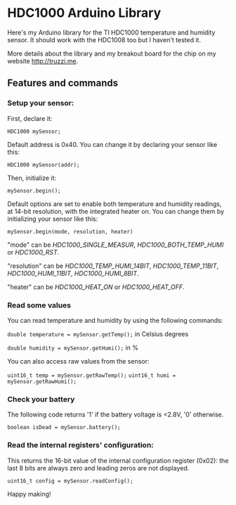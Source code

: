 HDC1000 Arduino Library
=======================

Here's my Arduino library for the TI HDC1000 temperature and humidity sensor. It should work with the HDC1008 too but I haven't tested it.

More details about the library and my breakout board for the chip on my website http://truzzi.me.

## Features and commands

### Setup your sensor:
First, declare it:

`HDC1000 mySensor;`

Default address is 0x40. You can change it by declaring your sensor like this:

`HDC1000 mySensor(addr);`

Then, initialize it:

`mySensor.begin();`

Default options are set to enable both temperature and humidity readings, at 14-bit resolution, with the integrated heater on. You can change them by initializing your sensor like this:

`mySensor.begin(mode, resolution, heater)`

"mode" can be _HDC1000_SINGLE_MEASUR_, _HDC1000_BOTH_TEMP_HUMI_ or _HDC1000_RST_.

"resolution" can be _HDC1000_TEMP_HUMI_14BIT_, _HDC1000_TEMP_11BIT_, _HDC1000_HUMI_11BIT_, _HDC1000_HUMI_8BIT_.

"heater" can be _HDC1000_HEAT_ON_ or _HDC1000_HEAT_OFF_.

### Read some values
You can read temperature and humidity by using the following commands:

`double temperature = mySensor.getTemp();` in Celsius degrees

`double humidity = mySensor.getHumi();` in %

You can also access raw values from the sensor:

`uint16_t temp = mySensor.getRawTemp();`
`uint16_t humi = mySensor.getRawHumi();`

### Check your battery

The following code returns '1' if the battery voltage is <2.8V, '0' otherwise.

`boolean isDead = mySensor.battery();`

### Read the internal registers' configuration:

This returns the 16-bit value of the internal configuration register (0x02): the last 8 bits are always zero and leading zeros are not displayed.

`uint16_t config = mySensor.readConfig();`

Happy making!

